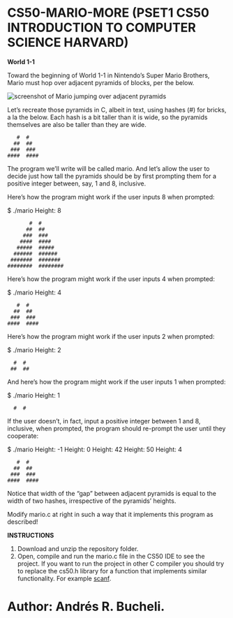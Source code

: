 # CS50-MARIO-MORE (PSET1 CS50 INTRODUCTION TO COMPUTER SCIENCE HARVARD)

<strong>World 1-1</strong>

Toward the beginning of World 1-1 in Nintendo’s Super Mario Brothers, Mario must hop over adjacent pyramids of blocks, per the below.

![screenshot of Mario jumping over adjacent pyramids](https://lab.cs50.io/_site/3239b6b61ad1beb860bccf965c6c49f2e6984b79/mario/more/pyramids.png)

Let’s recreate those pyramids in C, albeit in text, using hashes (#) for bricks, a la the below. Each hash is a bit taller than it is wide, so the pyramids themselves are also be taller than they are wide.

       #  #
      ##  ##
     ###  ###
    ####  ####

The program we’ll write will be called mario. And let’s allow the user to decide just how tall the pyramids should be by first prompting them for a positive integer between, say, 1 and 8, inclusive.

Here’s how the program might work if the user inputs 8 when prompted:

$ ./mario
Height: 8

           #  #
          ##  ##
         ###  ###
        ####  ####
       #####  #####
      ######  ######
     #######  #######
    ########  ########

Here’s how the program might work if the user inputs 4 when prompted:

$ ./mario
Height: 4

       #  #
      ##  ##
     ###  ###
    ####  ####

Here’s how the program might work if the user inputs 2 when prompted:

$ ./mario
Height: 2
   
      #  #
     ##  ##

And here’s how the program might work if the user inputs 1 when prompted:

$ ./mario
Height: 1

      #  #

If the user doesn’t, in fact, input a positive integer between 1 and 8, inclusive, when prompted, the program should re-prompt the user until they cooperate:

$ ./mario
Height: -1
Height: 0
Height: 42
Height: 50
Height: 4

       #  #
      ##  ##
     ###  ###
    ####  ####

Notice that width of the “gap” between adjacent pyramids is equal to the width of two hashes, irrespective of the pyramids’ heights.

Modify mario.c at right in such a way that it implements this program as described!

<strong>INSTRUCTIONS</strong>

1. Download and unzip the repository folder.
2. Open, compile and run the mario.c file in the CS50 IDE to see the project. If you want to run the project in other C compiler you should try to replace the cs50.h library for a function that implements similar functionality. For example [scanf](https://stackoverflow.com/questions/865284/what-is-the-easiest-way-to-get-an-int-in-a-console-app).

# Author: Andrés R. Bucheli.

